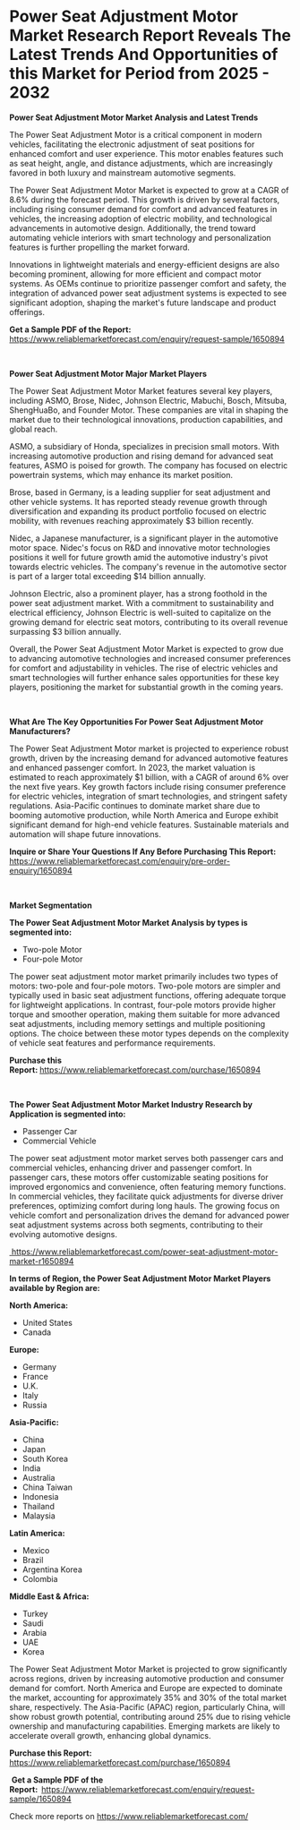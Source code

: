 <p><h1>Power Seat Adjustment Motor Market Research Report Reveals The Latest Trends And Opportunities of this Market for Period from 2025 - 2032</h1></p><p><strong>Power Seat Adjustment Motor Market Analysis and Latest Trends</strong></p>
<p><p>The Power Seat Adjustment Motor is a critical component in modern vehicles, facilitating the electronic adjustment of seat positions for enhanced comfort and user experience. This motor enables features such as seat height, angle, and distance adjustments, which are increasingly favored in both luxury and mainstream automotive segments. </p><p>The Power Seat Adjustment Motor Market is expected to grow at a CAGR of 8.6% during the forecast period. This growth is driven by several factors, including rising consumer demand for comfort and advanced features in vehicles, the increasing adoption of electric mobility, and technological advancements in automotive design. Additionally, the trend toward automating vehicle interiors with smart technology and personalization features is further propelling the market forward. </p><p>Innovations in lightweight materials and energy-efficient designs are also becoming prominent, allowing for more efficient and compact motor systems. As OEMs continue to prioritize passenger comfort and safety, the integration of advanced power seat adjustment systems is expected to see significant adoption, shaping the market's future landscape and product offerings.</p></p>
<p><strong>Get a Sample PDF of the Report:&nbsp;</strong> <a href="https://www.reliablemarketforecast.com/enquiry/request-sample/1650894?utm_campaign=3299&utm_medium=2&utm_source=Github&utm_content=ia&utm_term=23032025&utm_id=power-seat-adjustment-motor">https://www.reliablemarketforecast.com/enquiry/request-sample/1650894</a></p>
<p>&nbsp;</p>
<p><strong>Power Seat Adjustment Motor Major Market Players</strong></p>
<p><p>The Power Seat Adjustment Motor Market features several key players, including ASMO, Brose, Nidec, Johnson Electric, Mabuchi, Bosch, Mitsuba, ShengHuaBo, and Founder Motor. These companies are vital in shaping the market due to their technological innovations, production capabilities, and global reach.</p><p>ASMO, a subsidiary of Honda, specializes in precision small motors. With increasing automotive production and rising demand for advanced seat features, ASMO is poised for growth. The company has focused on electric powertrain systems, which may enhance its market position.</p><p>Brose, based in Germany, is a leading supplier for seat adjustment and other vehicle systems. It has reported steady revenue growth through diversification and expanding its product portfolio focused on electric mobility, with revenues reaching approximately $3 billion recently.</p><p>Nidec, a Japanese manufacturer, is a significant player in the automotive motor space. Nidec's focus on R&D and innovative motor technologies positions it well for future growth amid the automotive industry's pivot towards electric vehicles. The company's revenue in the automotive sector is part of a larger total exceeding $14 billion annually.</p><p>Johnson Electric, also a prominent player, has a strong foothold in the power seat adjustment market. With a commitment to sustainability and electrical efficiency, Johnson Electric is well-suited to capitalize on the growing demand for electric seat motors, contributing to its overall revenue surpassing $3 billion annually.</p><p>Overall, the Power Seat Adjustment Motor Market is expected to grow due to advancing automotive technologies and increased consumer preferences for comfort and adjustability in vehicles. The rise of electric vehicles and smart technologies will further enhance sales opportunities for these key players, positioning the market for substantial growth in the coming years.</p></p>
<p>&nbsp;</p>
<p><strong>What Are The Key Opportunities For Power Seat Adjustment Motor Manufacturers?</strong></p>
<p><p>The Power Seat Adjustment Motor market is projected to experience robust growth, driven by the increasing demand for advanced automotive features and enhanced passenger comfort. In 2023, the market valuation is estimated to reach approximately $1 billion, with a CAGR of around 6% over the next five years. Key growth factors include rising consumer preference for electric vehicles, integration of smart technologies, and stringent safety regulations. Asia-Pacific continues to dominate market share due to booming automotive production, while North America and Europe exhibit significant demand for high-end vehicle features. Sustainable materials and automation will shape future innovations.</p></p>
<p><strong>Inquire or Share Your Questions If Any Before Purchasing This Report:</strong> <a href="https://www.reliablemarketforecast.com/enquiry/pre-order-enquiry/1650894?utm_campaign=3299&utm_medium=2&utm_source=Github&utm_content=ia&utm_term=23032025&utm_id=power-seat-adjustment-motor">https://www.reliablemarketforecast.com/enquiry/pre-order-enquiry/1650894</a></p>
<p>&nbsp;</p>
<p><strong>Market Segmentation</strong></p>
<p><strong>The Power Seat Adjustment Motor Market Analysis by types is segmented into:</strong></p>
<p><ul><li>Two-pole Motor</li><li>Four-pole Motor</li></ul></p>
<p><p>The power seat adjustment motor market primarily includes two types of motors: two-pole and four-pole motors. Two-pole motors are simpler and typically used in basic seat adjustment functions, offering adequate torque for lightweight applications. In contrast, four-pole motors provide higher torque and smoother operation, making them suitable for more advanced seat adjustments, including memory settings and multiple positioning options. The choice between these motor types depends on the complexity of vehicle seat features and performance requirements.</p></p>
<p><strong>Purchase this Report:&nbsp;</strong><a href="https://www.reliablemarketforecast.com/purchase/1650894?utm_campaign=3299&utm_medium=2&utm_source=Github&utm_content=ia&utm_term=23032025&utm_id=power-seat-adjustment-motor">https://www.reliablemarketforecast.com/purchase/1650894</a></p>
<p>&nbsp;</p>
<p><strong>The Power Seat Adjustment Motor Market Industry Research by Application is segmented into:</strong></p>
<p><ul><li>Passenger Car</li><li>Commercial Vehicle</li></ul></p>
<p><p>The power seat adjustment motor market serves both passenger cars and commercial vehicles, enhancing driver and passenger comfort. In passenger cars, these motors offer customizable seating positions for improved ergonomics and convenience, often featuring memory functions. In commercial vehicles, they facilitate quick adjustments for diverse driver preferences, optimizing comfort during long hauls. The growing focus on vehicle comfort and personalization drives the demand for advanced power seat adjustment systems across both segments, contributing to their evolving automotive designs.</p></p>
<p><a href="https://www.reliablemarketforecast.com/power-seat-adjustment-motor-market-r1650894?utm_campaign=3299&utm_medium=2&utm_source=Github&utm_content=ia&utm_term=23032025&utm_id=power-seat-adjustment-motor">&nbsp;https://www.reliablemarketforecast.com/power-seat-adjustment-motor-market-r1650894</a></p>
<p><strong>In terms of Region, the Power Seat Adjustment Motor Market Players available by Region are:</strong></p>
<p>
    <p> <strong> North America: </strong>
        <ul>
            <li>United States</li>
            <li>Canada</li>
        </ul>
        </p> 
    <p> <strong> Europe: </strong>
        <ul>
            <li>Germany</li>
            <li>France</li>
            <li>U.K.</li>
            <li>Italy</li>
            <li>Russia</li>
        </ul>
        </p> 
    <p> <strong> Asia-Pacific: </strong>
        <ul>
            <li>China</li>
            <li>Japan</li>
            <li>South Korea</li>
            <li>India</li>
            <li>Australia</li>
            <li>China Taiwan</li>
            <li>Indonesia</li>
            <li>Thailand</li>
            <li>Malaysia</li>
        </ul>
        </p> 
    <p> <strong> Latin America: </strong>
        <ul>
            <li>Mexico</li>
            <li>Brazil</li>
            <li>Argentina Korea</li>
            <li>Colombia</li>
        </ul>
        </p> 
    <p> <strong> Middle East & Africa: </strong>
        <ul>
            <li>Turkey</li>
            <li>Saudi</li>
            <li>Arabia</li>
            <li>UAE</li>
            <li>Korea</li>
        </ul>
    </p>
    </p>
<p><p>The Power Seat Adjustment Motor Market is projected to grow significantly across regions, driven by increasing automotive production and consumer demand for comfort. North America and Europe are expected to dominate the market, accounting for approximately 35% and 30% of the total market share, respectively. The Asia-Pacific (APAC) region, particularly China, will show robust growth potential, contributing around 25% due to rising vehicle ownership and manufacturing capabilities. Emerging markets are likely to accelerate overall growth, enhancing global dynamics.</p></p>
<p><strong>Purchase this Report: </strong><a href="https://www.reliablemarketforecast.com/purchase/1650894?utm_campaign=3299&utm_medium=2&utm_source=Github&utm_content=ia&utm_term=23032025&utm_id=power-seat-adjustment-motor">https://www.reliablemarketforecast.com/purchase/1650894</a></p>
<p>&nbsp;<strong>Get a Sample PDF of the Report:&nbsp;&nbsp;</strong><a href="https://www.reliablemarketforecast.com/enquiry/request-sample/1650894?utm_campaign=3299&utm_medium=2&utm_source=Github&utm_content=ia&utm_term=23032025&utm_id=power-seat-adjustment-motor">https://www.reliablemarketforecast.com/enquiry/request-sample/1650894</a></p>
<p><strong></strong></p>
<p>Check more reports on <a href="https://www.reliablemarketforecast.com/?utm_campaign=3299&utm_medium=2&utm_source=Github&utm_content=ia&utm_term=23032025&utm_id=power-seat-adjustment-motor">https://www.reliablemarketforecast.com/</a></p>